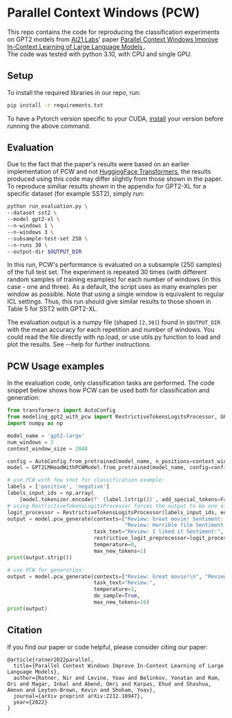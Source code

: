 # Parallel Context Windows (PCW)

This repo contains the code for reproducing the classification experiments on GPT2 models from [AI21 Labs](https://www.ai21.com/)' paper [Parallel Context Windows Improve In-Context Learning of Large Language Models
](https://arxiv.org/abs/2212.10947).  
The code was tested with python 3.10, with CPU and single GPU.

## Setup

To install the required libraries in our repo, run:
```bash
pip install -r requirements.txt
```
To have a Pytorch version specific to your CUDA, [install](https://pytorch.org/) your version before running the above command.

## Evaluation
Due to the fact that the paper's results were based on an earlier implementation of PCW and not [HuggingFace Transformers](https://huggingface.co/docs/transformers/index), the results produced using this code may differ slightly from those shown in the paper.
To reproduce similiar results shown in the appendix for GPT2-XL for a specific dataset (for example SST2), simply run:
```bash
python run_evaluation.py \
--dataset sst2 \
--model gpt2-xl \
--n-windows 1 \
--n-windows 3 \
--subsample-test-set 250 \
--n-runs 30 \
--output-dir $OUTPUT_DIR
```
In this run, PCW's performance is evaluated on a subsample (250 samples) of the full test set. 
The experiment is repeated 30 times (with different random samples of training examples) for each number of windows (in this case - one and three). 
As a default, the script uses as many examples per window as possible. 
Note that using a single window is equivalent to regular ICL settings. Thus, this run should give similar results to those shown in Table 5 for SST2 with GPT2-XL.

The evaluation output is a numpy file (shaped `[2,30]`) found in `$OUTPUT_DIR` with the mean accuracy for each repetition and number of windows.
You could read the file directly with np.load, or use utils.py function to load and plot the results.
See --help for further instructions.

## PCW Usage examples
In the evaluation code, only classification tasks are performed.
The code snippet below shows how PCW can be used both for classification and generation:
```python
from transformers import AutoConfig
from modeling_gpt2_with_pcw import RestrictiveTokensLogitsProcessor, GPT2LMHeadWithPCWModel
import numpy as np

model_name = 'gpt2-large'
num_windows = 2
context_window_size = 2048

config = AutoConfig.from_pretrained(model_name, n_positions=context_window_size * num_windows)
model = GPT2LMHeadWithPCWModel.from_pretrained(model_name, config=config, ignore_mismatched_sizes=True)

# use PCW with few shot for classification example:
labels = ['positive', 'negative']
labels_input_ids = np.array(
    [model.tokenizer.encode(f' {label.lstrip()}', add_special_tokens=False) for label in labels])
# using RestrictiveTokensLogitsProcessor forces the output to be one of the labels:
logit_processor = RestrictiveTokensLogitsProcessor(labels_input_ids, eos_token_id=model.tokenizer.eos_token_id)
output = model.pcw_generate(contexts=["Review: Great movie! Sentiment: positive\n",
                                      "Review: Horrible film Sentiment: negative\n"],
                            task_text="Review: I liked it Sentiment:",
                            restrictive_logit_preprocessor=logit_processor,
                            temperature=0,
                            max_new_tokens=1)
print(output.strip())

# use PCW for generation:
output = model.pcw_generate(contexts=["Review: Great movie!\n", "Review: Horrible film\n"],
                            task_text="Review:",
                            temperature=1,
                            do_sample=True,
                            max_new_tokens=16)
print(output)
```

## Citation

If you find our paper or code helpful, please consider citing our paper:
```
@article{ratner2022parallel,
  title={Parallel Context Windows Improve In-Context Learning of Large Language Models},
  author={Ratner, Nir and Levine, Yoav and Belinkov, Yonatan and Ram, Ori and Magar, Inbal and Abend, Omri and Karpas, Ehud and Shashua, Amnon and Leyton-Brown, Kevin and Shoham, Yoav},
  journal={arXiv preprint arXiv:2212.10947},
  year={2022}
}
```
